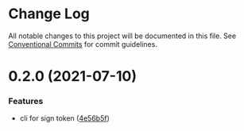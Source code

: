 # Change Log

All notable changes to this project will be documented in this file.
See [Conventional Commits](https://conventionalcommits.org) for commit guidelines.

# 0.2.0 (2021-07-10)


### Features

* cli for sign token ([4e56b5f](https://github.com/davidNHK/nest-js-monorepo/commit/4e56b5f08cd3c170a3fceac0ec8194d718b05bcc))
